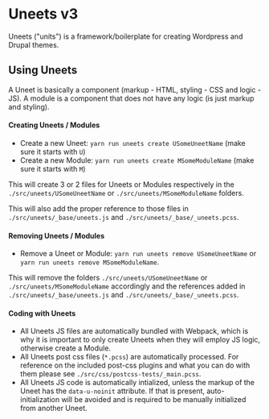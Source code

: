 # Uneets v3

Uneets ("units") is a framework/boilerplate for creating Wordpress and Drupal themes.

## Using Uneets

A Uneet is basically a component (markup - HTML, styling - CSS and logic - JS). A module is a component that does not have any logic (is just markup and styling).

#### Creating Uneets / Modules

- Create a new Uneet: `yarn run uneets create USomeUneetName` (make sure it starts with `U`)
- Create a new Module: `yarn run uneets create MSomeModuleName` (make sure it starts with `M`)

This will create 3 or 2 files for Uneets or Modules respectively in the `./src/uneets/USomeUneetName` or `./src/uneets/MSomeModuleName` folders.

This will also add the proper reference to those files in `./src/uneets/_base/uneets.js` and `./src/uneets/_base/_uneets.pcss`.

#### Removing Uneets / Modules

- Remove a Uneet or Module: `yarn run uneets remove USomeUneetName` or `yarn run uneets remove MSomeModuleName`.

This will remove the folders `./src/uneets/USomeUneetName` or `./src/uneets/MSomeModuleName` accordingly and the references added in `./src/uneets/_base/uneets.js` and `./src/uneets/_base/_uneets.pcss`.

#### Coding with Uneets

- All Uneets JS files are automatically bundled with Webpack, which is why it is important to only create Uneets when they will employ JS logic, otherwise create a Module.
- All Uneets post css files (`*.pcss`) are automatically processed. For reference on the included post-css plugins and what you can do with them please see `./src/css/postcss-tests/_main.pcss`.
- All Uneets JS code is automatically intialized, unless the markup of the Uneet has the `data-u-noinit` attribute. If that is present, auto-initialization will be avoided and is required to be manually initialized from another Uneet.